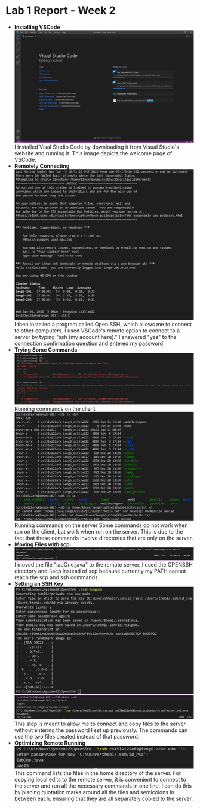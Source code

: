 # Lab 1 Report - Week 2
* **Installing VSCode**
![Image](https://github.com/taniachen/cse15l-lab-reports/blob/main/img1.png?raw=true)
I installed Visal Studio Code by downloading it from Visual Studio's website and running it. This image depicts the welcome page of VSCode.
* **Remotely Connecting**
![Image](https://github.com/taniachen/cse15l-lab-reports/blob/main/img2.png)
I then installed a program called Open SSH, which allows me to connect to other computers. I used VSCode's remote option to connect to a server by typing "ssh (my account here)." I answered "yes" to the connection confirmation question and entered my password.
* **Trying Some Commands**
![Image](https://github.com/taniachen/cse15l-lab-reports/blob/main/img3.png)
Running commands on the client
![Image](https://github.com/taniachen/cse15l-lab-reports/blob/main/img4.png)
Running commands on the server
Some commands do not work when run on the client, but work when run on the server. This is due to the fact that these commands involve directories that are only on the server.
* **Moving Files with scp**
![Image](https://github.com/taniachen/cse15l-lab-reports/blob/main/img5.png)
I moved the file "labOne.java" to the remote server. I used the OPENSSH directory and .\scp instead of scp because currently my PATH cannot reach the scp and ssh commands.
* **Setting an SSH Key**
![Image](https://github.com/taniachen/cse15l-lab-reports/blob/main/img6.png)
![Image](https://github.com/taniachen/cse15l-lab-reports/blob/main/img7.png)
This step is meant to allow me to connect and copy files to the server without entering the password I set up previously. The commands can use the two files created instead of that password.
* **Optimizing Remote Running**
![Image](https://github.com/taniachen/cse15l-lab-reports/blob/main/img8.png)
This command lists the files in the home directory of the server. For copying local edits to the remote server, it is convenient to connect to the server and run all the necessary commands in one line. I can do this by placing quotation marks around all the files and semicolons in between each, ensuring that they are all separately copied to the server.
